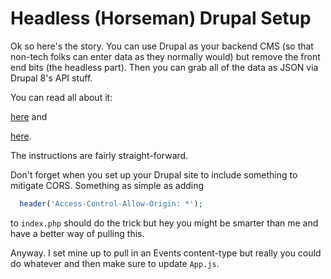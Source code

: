 # Headless (Horseman) Drupal Setup

Ok so here's the story. You can use Drupal as your backend CMS (so that non-tech folks can enter data as they normally would) but remove the front end bits (the headless part). Then you can grab all of the data as JSON via Drupal 8's API stuff.

You can read all about it:

[here](https://medium.com/@Userium/headless-drupal-build-a-drupal-8-api-with-a-reactjs-front-end-e43bf0fb94db) and

[here](https://www.adcisolutions.com/knowledge/how-create-headless-drupal-site).

The instructions are fairly straight-forward.

Don't forget when you set up your Drupal site to include something to mitigate CORS. Something as simple as adding

```php
  header('Access-Control-Allow-Origin: *');
```

to ```index.php``` should do the trick but hey you might be smarter than me and have a better way of pulling this.

Anyway. I set mine up to pull in an Events content-type but really you could do whatever and then make sure to update ```App.js```.
